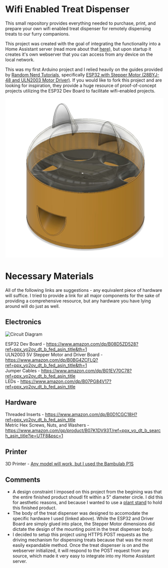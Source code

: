 # Wifi Enabled Treat Dispenser

This small repository provides everything needed to purchase, print, and prepare your own wifi enabled treat dispenser for remotely dispensing treats to our furry companions.

This project was created with the goal of integrating the functionality into a Home Assistant server (read more about that [here](https://www.home-assistant.io/)), but upon startup it creates it's own webserver that you can access from any device on the local network.

This was my first Arduino project and I relied heavily on the guides provided by [Random Nerd Tutorials](https://randomnerdtutorials.com/), specifically [ESP32 with Stepper Motor (28BYJ-48 and ULN2003 Motor Driver)](https://randomnerdtutorials.com/esp32-stepper-motor-28byj-48-uln2003/). If you would like to fork this project and are looking for inspiration, they provide a huge resource of proof-of-concept projects utilizing the ESP32 Dev Board to facilitate wifi-enabled projects.

![Treat Dispenser](https://github.com/JujiAd/treat_dispenser/raw/main/design/v0/resources/full_body.JPG)

# Necessary Materials

All of the following links are suggestions - any equivalent piece of hardware will suffice. I tried to provide a link for all major components for the sake of providing a comprehensive resource, but any hardware you have lying around will do just as well.

## Electronics
![Circuit Diagram](https://github.com/JujiAd/treat_dispenser/raw/main/design/v0/resources/circuit.svg)

ESP32 Dev Board - https://www.amazon.com/dp/B08D5ZD528?ref=ppx_yo2ov_dt_b_fed_asin_title&th=1<br>
ULN2003 5V Stepper Motor and Driver Board - https://www.amazon.com/dp/B0BG4ZCFLQ?ref=ppx_yo2ov_dt_b_fed_asin_title&th=1<br>
Jumper Cables - https://www.amazon.com/dp/B01EV70C78?ref=ppx_yo2ov_dt_b_fed_asin_title<br>
LEDs - https://www.amazon.com/dp/B07PG84V17?ref=ppx_yo2ov_dt_b_fed_asin_title<br>

## Hardware

Threaded Inserts - https://www.amazon.com/dp/B0D1CGC18H?ref=ppx_yo2ov_dt_b_fed_asin_title<br>
Metric Hex Screws, Nuts, and Washers - https://www.amazon.com/gp/product/B07K1DV93T/ref=ppx_yo_dt_b_search_asin_title?ie=UTF8&psc=1<br>

## Printer

3D Printer - [Any model will work, but I used the Bambulab P1S](https://us.store.bambulab.com/products/p1s?variant=42153262743688&srsltid=AfmBOorV5aYzq4TwLaTO3VjpY8YvXU3_rQGS1eiNNoLS8Y6xKWy6kxXf)

## Comments

- A design constraint I imposed on this project from the begining was that the entire finished product shoudl fit within a 5" diameter circle. I did this for aesthetic reasons, and because I wanted to use a [plant stand](https://www.amazon.com/dp/B07DKPQ5D1?ref=ppx_yo2ov_dt_b_fed_asin_title) to hold this finished product.
- The body of the treat dispenser was designed to accomodate the specific hardware I used (linked above). While the ESP32 and Driver Board are simply glued into place, the Stepper Motor dimensions did dictate the design of the mounting point in the treat dispenser body.
- I decided to setup this project using HTTPS POST requests as the driving mechanism for dispensing treats because that was the most easily expandable method. Once the treat dispenser is on and the webserver initialized, it will respond to the POST request from any source, which made it very easy to integrate into my Home Assistant server.
